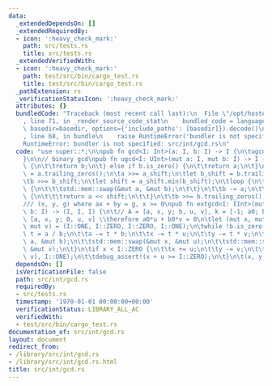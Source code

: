 ```yaml
---
data:
  _extendedDependsOn: []
  _extendedRequiredBy:
  - icon: ':heavy_check_mark:'
    path: src/tests.rs
    title: src/tests.rs
  _extendedVerifiedWith:
  - icon: ':heavy_check_mark:'
    path: test/src/bin/cargo_test.rs
    title: test/src/bin/cargo_test.rs
  _pathExtension: rs
  _verificationStatusIcon: ':heavy_check_mark:'
  attributes: {}
  bundledCode: "Traceback (most recent call last):\n  File \"/opt/hostedtoolcache/Python/3.9.1/x64/lib/python3.9/site-packages/onlinejudge_verify/documentation/build.py\"\
    , line 71, in _render_source_code_stat\n    bundled_code = language.bundle(stat.path,\
    \ basedir=basedir, options={'include_paths': [basedir]}).decode()\n  File \"/opt/hostedtoolcache/Python/3.9.1/x64/lib/python3.9/site-packages/onlinejudge_verify/languages/user_defined.py\"\
    , line 68, in bundle\n    raise RuntimeError('bundler is not specified: {}'.format(path.as_posix()))\n\
    RuntimeError: bundler is not specified: src/int/gcd.rs\n"
  code: "use super::*;\n\npub fn gcd<I: Int>(a: I, b: I) -> I {\n\tugcd(a.abs(), b.abs()).as_()\n\
    }\n\n// binary gcd\npub fn ugcd<I: UInt>(mut a: I, mut b: I) -> I {\n\tif a.is_zero()\
    \ {\n\t\treturn b;\n\t} else if b.is_zero() {\n\t\treturn a;\n\t}\n\tlet a_shift\
    \ = a.trailing_zeros();\n\ta >>= a_shift;\n\tlet b_shift = b.trailing_zeros();\n\
    \tb >>= b_shift;\n\tlet shift = a_shift.min(b_shift);\n\tloop {\n\t\tif a > b\
    \ {\n\t\t\tstd::mem::swap(&mut a, &mut b);\n\t\t}\n\t\tb -= a;\n\t\tif b.is_zero()\
    \ {\n\t\t\treturn a << shift;\n\t\t}\n\t\tb >>= b.trailing_zeros();\n\t}\n}\n\n\
    /// (x, y, g) where ax + by = g, x >= 0\npub fn extgcd<I: IInt>(mut a: I, mut\
    \ b: I) -> (I, I, I) {\n\t// A = [a, x, y; b, u, v], k = [-1; a0; b0]\n\t// A'=\
    \ [a, x, y; 0, u, v] \\therefore a0*u + b0*v = 0\n\tlet (mut x, mut y, mut u,\
    \ mut v) = (I::ONE, I::ZERO, I::ZERO, I::ONE);\n\twhile !b.is_zero() {\n\t\tlet\
    \ t = a / b;\n\t\ta -= t * b;\n\t\tx -= t * u;\n\t\ty -= t * v;\n\t\tstd::mem::swap(&mut\
    \ a, &mut b);\n\t\tstd::mem::swap(&mut x, &mut u);\n\t\tstd::mem::swap(&mut y,\
    \ &mut v);\n\t}\n\tif x < I::ZERO {\n\t\tx += u;\n\t\ty -= v;\n\t\tdebug_assert_eq!(gcd(u,\
    \ v), I::ONE);\n\t\tdebug_assert!(x + u >= I::ZERO);\n\t}\n\t(x, y, a)\n}\n"
  dependsOn: []
  isVerificationFile: false
  path: src/int/gcd.rs
  requiredBy:
  - src/tests.rs
  timestamp: '1970-01-01 00:00:00+00:00'
  verificationStatus: LIBRARY_ALL_AC
  verifiedWith:
  - test/src/bin/cargo_test.rs
documentation_of: src/int/gcd.rs
layout: document
redirect_from:
- /library/src/int/gcd.rs
- /library/src/int/gcd.rs.html
title: src/int/gcd.rs
---
```

